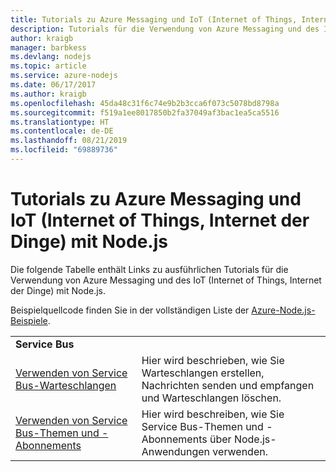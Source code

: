 ```yaml
---
title: Tutorials zu Azure Messaging und IoT (Internet of Things, Internet der Dinge) mit Node.js
description: Tutorials für die Verwendung von Azure Messaging und des IoT (Internet of Things, Internet der Dinge) mit Node.js
author: kraigb
manager: barbkess
ms.devlang: nodejs
ms.topic: article
ms.service: azure-nodejs
ms.date: 06/17/2017
ms.author: kraigb
ms.openlocfilehash: 45da48c31f6c74e9b2b3cca6f073c5078bd8798a
ms.sourcegitcommit: f519a1ee8017850b2fa37049af3bac1ea5ca5516
ms.translationtype: HT
ms.contentlocale: de-DE
ms.lasthandoff: 08/21/2019
ms.locfileid: "69889736"
---
```

# <a name="azure-messaging-and-internet-of-things-iot-with-nodejs-tutorials"></a>Tutorials zu Azure Messaging und IoT (Internet of Things, Internet der Dinge) mit Node.js

Die folgende Tabelle enthält Links zu ausführlichen Tutorials für die Verwendung von Azure Messaging und des IoT (Internet of Things, Internet der Dinge) mit Node.js.

Beispielquellcode finden Sie in der vollständigen Liste der [Azure-Node.js-Beispiele](https://azure.microsoft.com/resources/samples/?term=nodejs).

| | |
|---|---|
| **Service Bus** ||
| [Verwenden von Service Bus-Warteschlangen](/azure/service-bus-messaging/service-bus-nodejs-how-to-use-queues?toc=/azure/javascript/toc.json&bc=/azure/javascript/breadcrumb/toc.json) | Hier wird beschrieben, wie Sie Warteschlangen erstellen, Nachrichten senden und empfangen und Warteschlangen löschen. |
| [Verwenden von Service Bus-Themen und -Abonnements](/azure/service-bus-messaging/service-bus-nodejs-how-to-use-topics-subscriptions?toc=/azure/javascript/toc.json&bc=/azure/javascript/breadcrumb/toc.json) | Hier wird beschreiben, wie Sie Service Bus-Themen und -Abonnements über Node.js-Anwendungen verwenden. |
